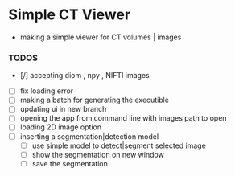 # Simple CT Viewer 
- making a simple viewer for CT volumes | images

### TODOS
- [/] accepting diom , npy , NIFTI images
- [ ] fix loading error
- [ ] making a batch for generating the executible
- [ ] updating ui in new branch
- [ ] opening the app from command line with images path to open
- [ ] loading 2D image option
- [ ] inserting a segmentation|detection model
    - [ ] use simple model to detect|segment selected image
    - [ ] show the segmentation on new window
    - [ ] save the segmentation
